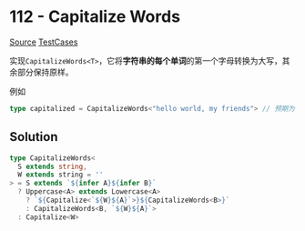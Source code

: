 # 112 - Capitalize Words

[Source](https://github.com/lybenson/ts-checker/blob/master/src/112-hard-capitalizewords/template.ts) [TestCases](https://github.com/lybenson/ts-checker/blob/master/src/112-hard-capitalizewords/test-cases.ts)

实现`CapitalizeWords<T>`，它将**字符串的每个单词**的第一个字母转换为大写，其余部分保持原样。

例如

```ts
type capitalized = CapitalizeWords<"hello world, my friends"> // 预期为 'Hello World, My Friends'
```


## Solution

```ts
type CapitalizeWords<
  S extends string,
  W extends string = ''
> = S extends `${infer A}${infer B}`
  ? Uppercase<A> extends Lowercase<A>
    ? `${Capitalize<`${W}${A}`>}${CapitalizeWords<B>}`
    : CapitalizeWords<B, `${W}${A}`>
  : Capitalize<W>

```